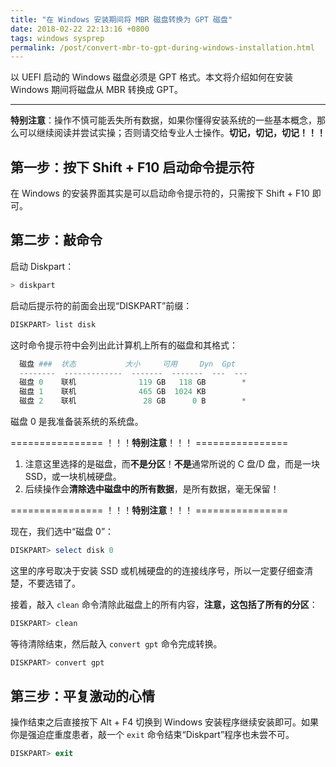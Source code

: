```yaml
---
title: "在 Windows 安装期间将 MBR 磁盘转换为 GPT 磁盘"
date: 2018-02-22 22:13:16 +0800
tags: windows sysprep
permalink: /post/convert-mbr-to-gpt-during-windows-installation.html
---
```


以 UEFI 启动的 Windows 磁盘必须是 GPT 格式。本文将介绍如何在安装 Windows 期间将磁盘从 MBR 转换成 GPT。

---

**特别注意**：操作不慎可能丢失所有数据，如果你懂得安装系统的一些基本概念，那么可以继续阅读并尝试实操；否则请交给专业人士操作。**切记，切记，切记！！！**

<div id="toc"></div>

## 第一步：按下 Shift + F10 启动命令提示符

在 Windows 的安装界面其实是可以启动命令提示符的，只需按下 Shift + F10 即可。

## 第二步：敲命令

启动 Diskpart：

```powershell
> diskpart
```

启动后提示符的前面会出现“DISKPART”前缀：

```powershell
DISKPART> list disk
```

这时命令提示符中会列出此计算机上所有的磁盘和其格式：

```powershell
  磁盘 ###  状态           大小     可用     Dyn  Gpt
  --------  -------------  -------  -------  ---  ---
  磁盘 0    联机              119 GB   118 GB        *
  磁盘 1    联机              465 GB  1024 KB
  磁盘 2    联机               28 GB      0 B        *
```

磁盘 0 是我准备装系统的系统盘。

================ ！！！**特别注意**！！！ ================

1. 注意这里选择的是磁盘，而**不是分区**！**不是**通常所说的 C 盘/D 盘，而是一块 SSD，或一块机械硬盘。
1. 后续操作会**清除选中磁盘中的所有数据**，是所有数据，毫无保留！

================ ！！！**特别注意**！！！ ================

现在，我们选中“磁盘 0”：

```powershell
DISKPART> select disk 0
```

这里的序号取决于安装 SSD 或机械硬盘的的连接线序号，所以一定要仔细查清楚，不要选错了。

接着，敲入 `clean` 命令清除此磁盘上的所有内容，**注意，这包括了所有的分区**：

```powershell
DISKPART> clean
```

等待清除结束，然后敲入 `convert gpt` 命令完成转换。

```powershell
DISKPART> convert gpt
```

## 第三步：平复激动的心情

操作结束之后直接按下 Alt + F4 切换到 Windows 安装程序继续安装即可。如果你是强迫症重度患者，敲一个 `exit` 命令结束“Diskpart”程序也未尝不可。

```powershell
DISKPART> exit
```

